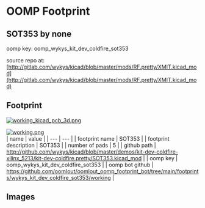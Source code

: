 # OOMP Footprint  
## SOT353  by none  
  
oomp key: oomp_wykys_kit_dev_coldfire_sot353  
  
source repo at: [http://gitlab.com/wykys/kicad/blob/master/mods/RF.pretty/XMIT.kicad_mod](http://gitlab.com/wykys/kicad/blob/master/mods/RF.pretty/XMIT.kicad_mod)  
## Footprint  
  
[![working_kicad_pcb_3d.png](working_kicad_pcb_3d_600.png)](working_kicad_pcb_3d.png)  
  
[![working.png](working_600.png)](working.png)  
| name | value | 
| --- | --- | 
| footprint name | SOT353 | 
| footprint description | SOT353 | 
| number of pads | 5 | 
| github path | http://github.com/wykys/kicad/blob/master/demos/kit-dev-coldfire-xilinx_5213/kit-dev-coldfire.pretty/SOT353.kicad_mod | 
| oomp key | oomp_wykys_kit_dev_coldfire_sot353 | 
| oomp bot github | https://github.com/oomlout/oomlout_oomp_footprint_bot/tree/main/footprints/wykys_kit_dev_coldfire_sot353/working | 
## Images  
